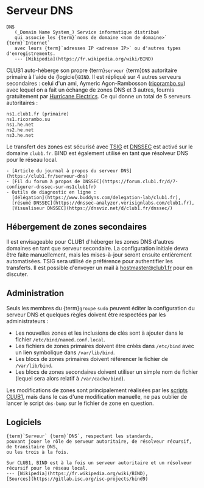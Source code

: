 Serveur DNS
===========

```{glossary}
DNS
   (_Domain Name System_) Service informatique distribué
   qui associe les {term}`noms de domaine <nom de domaine>` {term}`Internet`
   avec leurs {term}`adresses IP <adresse IP>` ou d'autres types d'enregistrements.
   --- [Wikipedia](https://fr.wikipedia.org/wiki/BIND)
```

CLUB1 auto-héberge son propre {term}`serveur` {term}`DNS` autoritaire primaire à l'aide de {logiciel}`BIND`.
Il est répliqué sur 4 autres serveurs secondaires :
celui d'un ami, Aymeric Agon-Rambosson ([ricorambo.su](https://ricorambo.su))
avec lequel on a fait un échange de zones DNS
et 3 autres, fournis gratuitement par [Hurricane Electrics](https://dns.he.net/).
Ce qui donne un total de 5 serveurs autoritaires :

    ns1.club1.fr (primaire)
    ns1.ricorambo.su
    ns1.he.net
    ns2.he.net
    ns3.he.net

Le transfert des zones est sécurisé avec [TSIG](https://fr.wikipedia.org/wiki/TSIG)
et [DNSSEC](https://fr.wikipedia.org/wiki/Domain_Name_System_Security_Extensions) est activé sur le domaine `club1.fr`.
BIND est également utilisé en tant que résolveur DNS pour le réseau local.

```{seealso}
- [Article du journal à propos du serveur DNS](https://club1.fr/serveur-dns)
- [Fil du forum à propos de DNSSEC](https://forum.club1.fr/d/7-configurer-dnssec-sur-ns1club1fr)
- Outils de diagnostic en ligne :
  [délégation](https://www.buddyns.com/delegation-lab/club1.fr),
  [résumé DNSSEC](https://dnssec-analyzer.verisignlabs.com/club1.fr),
  [Visualiseur DNSSEC](https://dnsviz.net/d/club1.fr/dnssec/)
```

Hébergement de zones secondaires
--------------------------------

Il est envisageable pour CLUB1 d'héberger les zones DNS d'autres domaines en tant que serveur secondaire.
La configuration initiale devra être faite manuellement, mais les mises-à-jour seront ensuite entièrement automatisées.
TSIG sera utilisé de préférence pour authentifier les transferts.
Il est possible d'envoyer un mail à <hostmaster@club1.fr> pour en discuter.

Administration
--------------

Seuls les membres du {term}`groupe` `sudo` peuvent éditer la configuration du serveur DNS
et quelques règles doivent être respectées par les administrateurs :

- Les nouvelles zones et les inclusions de clés sont à ajouter dans le fichier `/etc/bind/named.conf.local`.
- Les fichiers de zones primaires doivent être créés dans `/etc/bind` avec un lien symbolique dans `/var/lib/bind`.
- Les blocs de zones primaires doivent référencer le fichier de `/var/lib/bind`.
- Les blocs de zones secondaires doivent utiliser un simple nom de fichier (lequel sera alors relatif à `/var/cache/bind`).

Les modifications de zones sont principalement réalisées par les [scripts CLUB1](https://github.com/club-1/hosting/),
mais dans le cas d'une modification manuelle,
ne pas oublier de lancer le script `dns-bump` sur le fichier de zone en question.

Logiciels
---------

```{logiciel} BIND
{term}`Serveur` {term}`DNS`, respectant les standards,
pouvant jouer le rôle de serveur autoritaire, de résolveur récursif, de transitaire DNS,
ou les trois à la fois.

Sur CLUB1, BIND est à la fois un serveur autoritaire et un résolveur récursif pour le réseau local.
--- [Wikipedia](https://fr.wikipedia.org/wiki/BIND),
[Sources](https://gitlab.isc.org/isc-projects/bind9)
```

